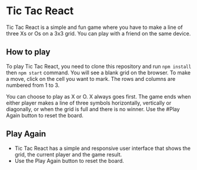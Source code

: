 # Tic Tac React

Tic Tac React is a simple and fun game where you have to make a line of three Xs or Os on a 3x3 grid. You can play with a friend on the same device.

## How to play

To play Tic Tac React, you need to clone this repository and run `npm install` then `npm start` command. You will see a blank grid on the browser. To make a move, click on the cell you want to mark. The rows and columns are numbered from 1 to 3.

You can choose to play as X or O. X always goes first. The game ends when either player makes a line of three symbols horizontally, vertically or diagonally, or when the grid is full and there is no winner. Use the #Play Again button to reset the board.

## Play Again

- Tic Tac React has a simple and responsive user interface that shows the grid, the current player and the game result.
- Use the Play Again button to reset the board.